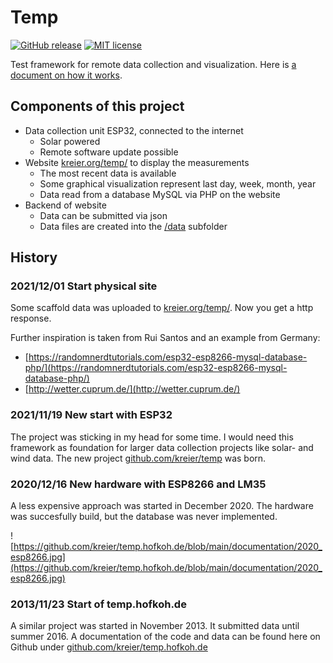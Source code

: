 # Temp
[![GitHub release](https://img.shields.io/github/release/kreier/temp.svg)](https://GitHub.com/kreier/temp/releases/)
[![MIT license](https://img.shields.io/github/license/kreier/temp)](https://kreier.mit-license.org/)

Test framework for remote data collection and visualization. Here is [a document on how it works](documentation.md).

## Components of this project

- Data collection unit ESP32, connected to the internet
  - Solar powered
  - Remote software update possible
- Website [kreier.org/temp/](https://kreier.org/temp/) to display the measurements
  - The most recent data is available
  - Some graphical visualization represent last day, week, month, year
  - Data read from a database MySQL via PHP on the website
- Backend of website
  - Data can be submitted via json
  - Data files are created into the [/data](https://kreier.org/temp/data/) subfolder

## History

### 2021/12/01 Start physical site

Some scaffold data was uploaded to [kreier.org/temp/](https://kreier.org/temp/). Now you get a http response.

Further inspiration is taken from Rui Santos and an example from Germany:
- [https://randomnerdtutorials.com/esp32-esp8266-mysql-database-php/](https://randomnerdtutorials.com/esp32-esp8266-mysql-database-php/)
- [http://wetter.cuprum.de/](http://wetter.cuprum.de/)

### 2021/11/19 New start with ESP32

The project was sticking in my head for some time. I would need this framework as foundation for larger data collection projects like solar- and wind data. The new project [github.com/kreier/temp](https://github.com/kreier/temp/) was born.

### 2020/12/16 New hardware with ESP8266 and LM35

A less expensive approach was started in December 2020. The hardware was succesfully build, but the database was never implemented.

![https://github.com/kreier/temp.hofkoh.de/blob/main/documentation/2020_esp8266.jpg](https://github.com/kreier/temp.hofkoh.de/blob/main/documentation/2020_esp8266.jpg)

### 2013/11/23 Start of temp.hofkoh.de

A similar project was started in November 2013. It submitted data until summer 2016. A documentation of the code and data can be found here on Github under [github.com/kreier/temp.hofkoh.de](https://github.com/kreier/temp.hofkoh.de)
